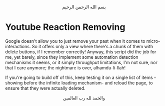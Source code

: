 <div align="center">بسم الله الرحمن الرحيم<br></div>
<div align="left">

# Youtube Reaction Removing

Google doesn't allow you to just remove your past when it comes to micro-interactions. So it offers only a view where there's a chunk of them with delete buttons, if I remember correctly! Anyway, this script did the job for me, yet barely, since they implement some automation detection mechanisms it seems, or it simply throughput limitations, I'm not sure, nor that I care anymore; the nightmare is over, alhamdu-li-llah!

If you're going to build off of this, keep testing it on a single list of items -showing before the infinite loading mechanism- and reload the page, to ensure that they were actually deleted.

</div>
<div align="center">والحمد لله رب العالمين</div>
